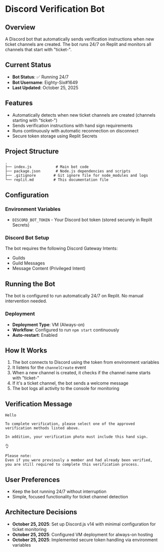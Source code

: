 # Discord Verification Bot

## Overview
A Discord bot that automatically sends verification instructions when new ticket channels are created. The bot runs 24/7 on Replit and monitors all channels that start with "ticket-".

## Current Status
- **Bot Status**: ✅ Running 24/7
- **Bot Username**: Eighty-Six#1649
- **Last Updated**: October 25, 2025

## Features
- Automatically detects when new ticket channels are created (channels starting with "ticket-")
- Sends verification instructions with hand sign requirements
- Runs continuously with automatic reconnection on disconnect
- Secure token storage using Replit Secrets

## Project Structure
```
.
├── index.js           # Main bot code
├── package.json       # Node.js dependencies and scripts
├── .gitignore        # Git ignore file for node_modules and logs
└── replit.md         # This documentation file
```

## Configuration

### Environment Variables
- `DISCORD_BOT_TOKEN` - Your Discord bot token (stored securely in Replit Secrets)

### Discord Bot Setup
The bot requires the following Discord Gateway Intents:
- Guilds
- Guild Messages
- Message Content (Privileged Intent)

## Running the Bot

The bot is configured to run automatically 24/7 on Replit. No manual intervention needed.

### Deployment
- **Deployment Type**: VM (Always-on)
- **Workflow**: Configured to run `npm start` continuously
- **Auto-restart**: Enabled

## How It Works

1. The bot connects to Discord using the token from environment variables
2. It listens for the `channelCreate` event
3. When a new channel is created, it checks if the channel name starts with "ticket-"
4. If it's a ticket channel, the bot sends a welcome message
5. The bot logs all activity to the console for monitoring

## Verification Message
```
Hello

To complete verification, please select one of the approved verification methods listed above.

In addition, your verification photo must include this hand sign.

👌

Please note:
Even if you were previously a member and had already been verified, you are still required to complete this verification process.
```

## User Preferences
- Keep the bot running 24/7 without interruption
- Simple, focused functionality for ticket channel detection

## Architecture Decisions
- **October 25, 2025**: Set up Discord.js v14 with minimal configuration for ticket monitoring
- **October 25, 2025**: Configured VM deployment for always-on hosting
- **October 25, 2025**: Implemented secure token handling via environment variables
